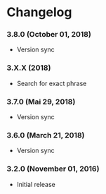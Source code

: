 # Changelog

### 3.8.0 (October 01, 2018)
  - Version sync

### 3.X.X (2018)
  - Search for exact phrase 

### 3.7.0 (Mai 29, 2018)
  - Version sync

### 3.6.0 (March 21, 2018)
  - Version sync

### 3.2.0 (November 01, 2016)
  - Initial release
